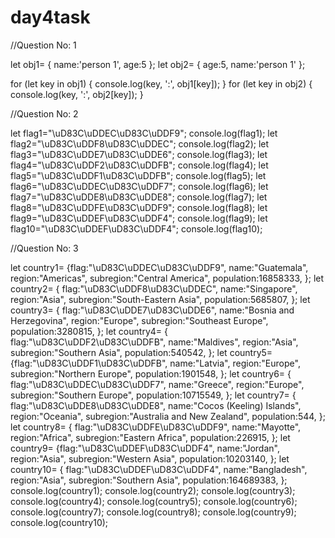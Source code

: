 # day4task
//Question No: 1

let obj1=
{
    name:'person 1',
    age:5
};
let obj2=
{
    age:5,
   name:'person 1'
};

for (let key in obj1)
{
    console.log(key, ':', obj1[key]);
}
for (let key in obj2)
{
    console.log(key, ':', obj2[key]);
}

//Question No: 2

let flag1="\uD83C\uDDEC\uD83C\uDDF9";
console.log(flag1);
let flag2="\uD83C\uDDF8\uD83C\uDDEC";
console.log(flag2);
let flag3="\uD83C\uDDE7\uD83C\uDDE6";
console.log(flag3);
let flag4="\uD83C\uDDF2\uD83C\uDDFB";
console.log(flag4);
let flag5="\uD83C\uDDF1\uD83C\uDDFB";
console.log(flag5);
let flag6="\uD83C\uDDEC\uD83C\uDDF7";
console.log(flag6);
let flag7="\uD83C\uDDE8\uD83C\uDDE8";
console.log(flag7);
let flag8="\uD83C\uDDFE\uD83C\uDDF9";
console.log(flag8);
 let flag9="\uD83C\uDDEF\uD83C\uDDF4";
 console.log(flag9);
let flag10="\uD83C\uDDEF\uD83C\uDDF4";
console.log(flag10);

//Question No: 3

let country1=
{flag:"\uD83C\uDDEC\uD83C\uDDF9",
 name:"Guatemala",
 region:"Americas",
 subregion:"Central America",
 population:16858333,
};
let country2=
{
flag:"\uD83C\uDDF8\uD83C\uDDEC",
 name:"Singapore",
 region:"Asia",
 subregion:"South-Eastern Asia",
 population:5685807,
};
let country3=
{
flag:"\uD83C\uDDE7\uD83C\uDDE6",
  name:"Bosnia and Herzegovina",
  region:"Europe",
  subregion:"Southeast Europe",
  population:3280815,
};
let country4=
{
flag:"\uD83C\uDDF2\uD83C\uDDFB",
 name:"Maldives",
 region:"Asia",
 subregion:"Southern Asia",
 population:540542,
};
let country5=
{flag:"\uD83C\uDDF1\uD83C\uDDFB",
 name:"Latvia",
 region:"Europe",
 subregion:"Northern Europe",
 population:1901548,
};
let country6=
{
    flag:"\uD83C\uDDEC\uD83C\uDDF7",
 name:"Greece",
 region:"Europe",
 subregion:"Southern Europe",
 population:10715549,
};
let country7=
{
    flag:"\uD83C\uDDE8\uD83C\uDDE8",
 name:"Cocos (Keeling) Islands",
 region:"Oceania",
 subregion:"Australia and New Zealand",
 population:544,
};
let country8=
{
    flag:"\uD83C\uDDFE\uD83C\uDDF9",
 name:"Mayotte",
 region:"Africa",
 subregion:"Eastern Africa",
 population:226915,
};
let country9=
{flag:"\uD83C\uDDEF\uD83C\uDDF4",
 name:"Jordan",
 region:"Asia",
 subregion:"Western Asia",
 population:10203140,
};
let country10=
{
flag:"\uD83C\uDDEF\uD83C\uDDF4",
 name:"Bangladesh",
 region:"Asia",
 subregion:"Southern Asia",
 population:164689383,
};
console.log(country1);
console.log(country2);
console.log(country3);
console.log(country4);
console.log(country5);
console.log(country6);
console.log(country7);
console.log(country8);
console.log(country9);
console.log(country10);


